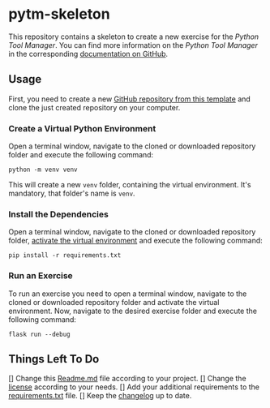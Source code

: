 # pytm-skeleton

This repository contains a skeleton to create a new exercise for the _Python Tool Manager_.
You can find more information on the _Python Tool Manager_ in the
corresponding [documentation on GitHub](https://ofabel.github.io/pytm-bootstrap/).

## Usage

First, you need to create a
new [GitHub repository from this template](https://docs.github.com/en/repositories/creating-and-managing-repositories/creating-a-repository-from-a-template)
and clone the just created repository on your computer.

### Create a Virtual Python Environment

Open a terminal window, navigate to the cloned or downloaded repository folder and execute the following command:

```shell
python -m venv venv
```

This will create a new `venv` folder, containing the virtual environment. It's mandatory, that folder's name is `venv`.

### Install the Dependencies

Open a terminal window, navigate to the cloned or downloaded repository
folder, [activate the virtual environment](https://docs.python.org/3/library/venv.html#how-venvs-work) and execute the
following command:

```shell
pip install -r requirements.txt
```

### Run an Exercise

To run an exercise you need to open a terminal window, navigate to the cloned or downloaded repository folder and
activate the virtual environment. Now, navigate to the desired exercise folder and execute the following command:

```shell
flask run --debug
```

## Things Left To Do

[] Change this [Readme.md](./README.md) file according to your project.
[] Change the [license](./LICENSE) according to your needs.
[] Add your additional requirements to the [requirements.txt](requirements.txt) file.
[] Keep the [changelog](./CHANGELOG.md) up to date. 
